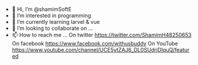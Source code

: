 - 👋 Hi, I’m @shamimSoftE
- 👀 I’m interested in programming
- 🌱 I’m currently learning larvel & vue 
- 💞️ I’m looking to collaborate on ...
- 📫 How to reach me ...
  On twitter
  https://twitter.com/ShamimH48250653
  On facebook
  https://www.facebook.com/withusbuddy
  On YouTube
  https://www.youtube.com/channel/UCE5ytZAJ6_DL0SUdrjDIquQ/featured

<!---
shamimSoftE/shamimSoftE is a ✨ special ✨ repository because its `README.md` (this file) appears on your GitHub profile.
You can click the Preview link to take a look at your changes.
--->

